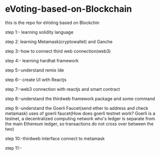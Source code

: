 # eVoting-based-on-Blockchain
this is the repo for eVoting based on Blockchin

step 1:- learning solidity language

step 2: learning Metamask(cryptowallet) and Ganche 

step 3:-how to connect third web connection(web3)

step 4:- learning hardhat framework

step 5:-understand remix Ide

step 6:- create UI with Reactjs

step 7:-web3 connection with reactjs and smart contract

step 8:-understand the thirdweb framework package and some command

step 9:-understand the Goerli Faucet(send ether to address and check metamask)
uses of goerli faucet(How does goerli testnet work?
Goerli is a testnet, a decentralized computing network who's ledger is separate from the main Ethereum ledger, 
so transactions do not cross over between the two)

step 10:-thirdweb interface connect to metamask

step 11:-
